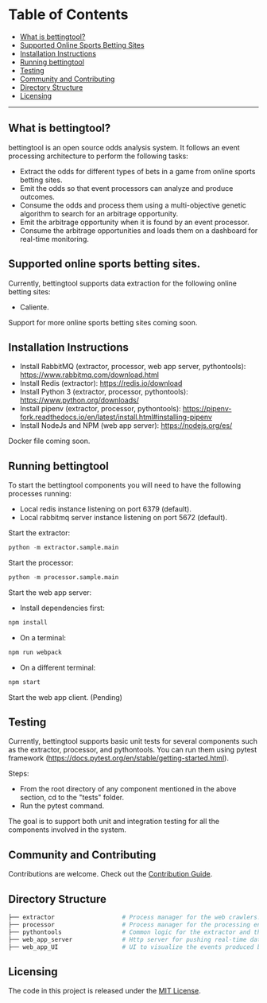 Table of Contents
=======================

* [What is bettingtool?](#what-is-bettingtool)
* [Supported Online Sports Betting Sites](#supported-online-sports-betting-sites)
* [Installation Instructions](#installation-instructions)
* [Running bettingtool](#running-bettingtool)
* [Testing](#testing)
* [Community and Contributing](#community-and-contributing)
* [Directory Structure](#directory-structure)
* [Licensing](#licensing)

---

What is bettingtool?
------
bettingtool is an open source odds analysis system. It follows an event processing architecture to perform the following tasks:

* Extract the odds for different types of bets in a game from online sports betting sites.
* Emit the odds so that event processors can analyze and produce outcomes.
* Consume the odds and process them using a multi-objective genetic algorithm to search for an arbitrage opportunity.
* Emit the arbitrage opportunity when it is found by an event processor.
* Consume the arbitrage opportunities and loads them on a dashboard for real-time monitoring.

Supported online sports betting sites.
------
Currently, bettingtool supports data extraction for the following online betting sites:

* Caliente.

Support for more online sports betting sites coming soon.

Installation Instructions
------
* Install RabbitMQ (extractor, processor, web app server, pythontools): https://www.rabbitmq.com/download.html
* Install Redis (extractor): https://redis.io/download
* Install Python 3 (extractor, processor, pythontools): https://www.python.org/downloads/
* Install pipenv (extractor, processor, pythontools): https://pipenv-fork.readthedocs.io/en/latest/install.html#installing-pipenv
* Install NodeJs and NPM (web app server): https://nodejs.org/es/

Docker file coming soon.

Running bettingtool
------
To start the bettingtool components you will need to have the following processes running:
* Local redis instance listening on port 6379 (default).
* Local rabbitmq server instance listening on port 5672 (default).

Start the extractor:
```python
python -m extractor.sample.main
```

Start the processor:
```python
python -m processor.sample.main
```

Start the web app server:
* Install dependencies first:
```javascript
npm install
```
* On a terminal:
```javascript
npm run webpack
```
* On a different terminal:
```javascript
npm start
```

Start the web app client. (Pending)

Testing
------
Currently, bettingtool supports basic unit tests for several components such as the extractor, processor, and pythontools. You can run them using pytest framework (https://docs.pytest.org/en/stable/getting-started.html).

Steps:

* From the root directory of any component mentioned in the above section, cd to the "tests" folder.
* Run the pytest command.

The goal is to support both unit and integration testing for all the components involved in the system.

Community and Contributing
------
Contributions are welcome. Check out the [Contribution Guide](CONTRIBUTING.md).

Directory Structure
------
```python
├── extractor                   # Process manager for the web crawlers.
├── processor                   # Process manager for the processing enginges.
├── pythontools                 # Common logic for the extractor and the processor.
├── web_app_server              # Http server for pushing real-time data to the UI.
├── web_app_UI                  # UI to visualize the events produced by the processor.
```

Licensing
------
The code in this project is released under the [MIT License](LICENSE).